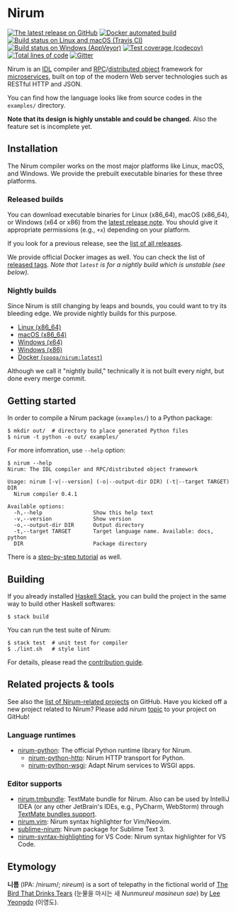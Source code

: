 Nirum
=====

[![The latest release on GitHub][release-svg]][releases]
[![Docker automated build][docker-svg]][docker]
[![Build status on Linux and macOS (Travis CI)][ci-svg]][ci]
[![Build status on Windows (AppVeyor)][ciw-svg]][ciw]
[![Test coverage (codecov)][cov-svg]][cov]
[![Total lines of code][loc]][repo]
[![Gitter][chat-svg]][chat]

[release-svg]: https://img.shields.io/github/release/spoqa/nirum/all.svg
[releases]: https://github.com/spoqa/nirum/releases
[docker]: https://hub.docker.com/r/spoqa/nirum/
[docker-svg]: https://img.shields.io/docker/automated/spoqa/nirum.svg
[ci-svg]: https://travis-ci.org/spoqa/nirum.svg?branch=master
[ci]: https://travis-ci.org/spoqa/nirum
[ciw-svg]: https://ci.appveyor.com/api/projects/status/jf9bsrnalcb1xrp0?svg=true
[ciw]: https://ci.appveyor.com/project/dahlia/nirum-k5n5y
[cov-svg]: https://codecov.io/gh/spoqa/nirum/branch/master/graph/badge.svg
[cov]: https://codecov.io/gh/spoqa/nirum
[loc]: https://tokei.rs/b1/github/spoqa/nirum
[repo]: https://github.com/spoqa/nirum
[chat-svg]: https://badges.gitter.im/spoqa/nirum.svg
[chat]: https://gitter.im/spoqa/nirum?utm_source=badge&utm_medium=badge&utm_campaign=pr-badge

Nirum is an [IDL] compiler and [RPC]/[distributed object] framework
for [microservices], built on top of the modern Web server technologies
such as RESTful HTTP and JSON.

You can find how the language looks like from source codes in the `examples/`
directory.

**Note that its design is highly unstable and could be changed.**
Also the feature set is incomplete yet.

[IDL]: https://en.wikipedia.org/wiki/Interface_description_language
[RPC]: https://en.wikipedia.org/wiki/Remote_procedure_call
[distributed object]: https://en.wikipedia.org/wiki/Distributed_object
[microservices]: https://en.wikipedia.org/wiki/Microservices


Installation
------------

The Nirum compiler works on the most major platforms like Linux, macOS, and
Windows.  We provide the prebuilt executable binaries for these three platforms.


### Released builds

You can download executable binaries for Linux (x86_64), macOS (x86_64), or
Windows (x64 or x86) from the [latest release note][latest-release].
You should give it appropriate permissions (e.g., `+x`) depending on your
platform.

If you look for a previous release, see the [list of all releases][releases].

We provide official Docker images as well.  You can check the list of
[released tags][docker-tags]. *Note that `latest` is for a nightly build which
is unstable (see below).*

[latest-release]: https://github.com/spoqa/nirum/releases/latest
[docker-tags]: https://hub.docker.com/r/spoqa/nirum/tags/


### Nightly builds

Since Nirum is still changing by leaps and bounds, you could want to try
its bleeding edge.  We provide nightly builds for this purpose.

- [Linux (x86_64)](https://nightly-builds.nirum.org/travis-builds/nirum-linux-x86_64)
- [macOS (x86_64)](https://nightly-builds.nirum.org/travis-builds/nirum-darwin-x86_64)
- [Windows (x64)](https://ci.appveyor.com/api/projects/dahlia/nirum-k5n5y/artifacts/nirum-win-x64.exe?job=Platform%3A%20x64&branch=master)
- [Windows (x86)](https://ci.appveyor.com/api/projects/dahlia/nirum-k5n5y/artifacts/nirum-win-x86.exe?job=Platform%3A%20x86&branch=master)
- [Docker (`spoqa/nirum:latest`)][docker]

Although we call it "nightly build," technically it is not built every night,
but done every merge commit.


Getting started
---------------

In order to compile a Nirum package (`examples/`) to a Python package:

    $ mkdir out/  # directory to place generated Python files
    $ nirum -t python -o out/ examples/

For more infomration, use `--help` option:

    $ nirum --help
    Nirum: The IDL compiler and RPC/distributed object framework

    Usage: nirum [-v|--version] (-o|--output-dir DIR) (-t|--target TARGET) DIR
      Nirum compiler 0.4.1

    Available options:
      -h,--help                Show this help text
      -v,--version             Show version
      -o,--output-dir DIR      Output directory
      -t,--target TARGET       Target language name. Available: docs, python
      DIR                      Package directory

There is a [step-by-step tutorial](./docs/tutorial.md) as well.


Building
--------

If you already installed [Haskell Stack], you can build the project
in the same way to build other Haskell softwares:

    $ stack build

You can run the test suite of Nirum:

    $ stack test  # unit test for compiler
    $ ./lint.sh   # style lint

For details, please read the [contribution guide](./CONTRIBUTING.md).

[Haskell Stack]: https://www.haskellstack.org/


Related projects & tools
------------------------

See also the [list of Nirum-related projects][related-projects] on GitHub.
Have you kicked off a new project related to Nirum?  Please add *nirum*
[topic][github-topic] to your project on GitHub!

### Language runtimes

 -   [nirum-python](https://github.com/spoqa/nirum-python): The official Python
     runtime library for Nirum.
     -   [nirum-python-http](https://github.com/spoqa/nirum-python-http):
         Nirum HTTP transport for Python.
     -   [nirum-python-wsgi](https://github.com/spoqa/nirum-python-wsgi):
         Adapt Nirum services to WSGI apps.

### Editor supports

 -   [nirum.tmbundle](https://github.com/spoqa/nirum.tmbundle): TextMate bundle
     for Nirum.  Also can be used by IntelliJ IDEA (or any other JetBrain's
     IDEs, e.g., PyCharm, WebStorm) through [TextMate bundles support].
 -   [nirum.vim](https://github.com/spoqa/nirum.vim): Nirum syntax highlighter for
     Vim/Neovim.
 -   [sublime-nirum](https://github.com/spoqa/sublime-nirum): Nirum package for
     Sublime Text 3.
 -   [nirum-syntax-highlighting](https://marketplace.visualstudio.com/items?itemName=Nirum.nirum-syntax-highlighting)
     for VS Code: Nirum syntax highlighter for VS Code.

[related-projects]: https://github.com/search?q=topic:nirum+fork:false
[github-topic]: https://github.com/blog/2309-introducing-topics
[TextMate bundles support]: https://github.com/spoqa/nirum.tmbundle#installation-intellij-idea-pycharm-etc


Etymology
---------

**니름** (IPA: /niɾɯm/; *nireum*) is a sort of telepathy in the fictional world
of [The Bird That Drinks Tears] (눈물을 마시는 새 *Nunmureul masineun sae*)
by [Lee Yeongdo] (이영도).

[The Bird That Drinks Tears]: https://en.wikipedia.org/wiki/The_Bird_That_Drinks_Tears
[Lee Yeongdo]: https://en.wikipedia.org/wiki/Lee_Yeongdo
